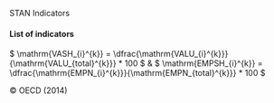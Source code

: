 

STAN Indicators

#### List of indicators
	
$ \mathrm{VASH_{i}^{k}} = \dfrac{\mathrm{VALU_{i}^{k}}}{\mathrm{VALU_{total}^{k}}} * 100 $ & $  \mathrm{EMPSH_{i}^{k}} = \dfrac{\mathrm{EMPN_{i}^{k}}}{\mathrm{EMPN_{total}^{k}}} * 100 $


&copy; OECD (2014)
